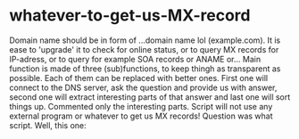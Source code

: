 # whatever-to-get-us-MX-record
Domain name should be in form of ...domain name lol (example.com).  It is ease to 'upgrade' it to check for online status, or to query MX records for IP-adress, or to query for example SOA records or ANAME or...  Main function is made of three (sub)functions, to keep thingh as transparent as possible. Each of them can be replaced with better ones. First one will connect to the DNS server, ask the question and provide us with answer, second one will extract interesting parts of that answer and last one will sort things up.  Commented only the interesting parts.  Script will not use any external program or whatever to get us MX records!  Question was what script. Well, this one:
